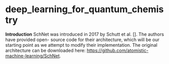 # deep_learning_for_quantum_chemistry

**Introduction**
SchNet was introduced in 2017 by Schutt et al. []. The authors have provided open-
source code for their architecture, which will be our starting point as we attempt to
modify their implementation. The original architecture can be downloaded here: https://github.com/atomistic-machine-learning/SchNet.
